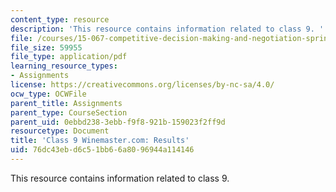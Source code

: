 ```yaml
---
content_type: resource
description: 'This resource contains information related to class 9. '
file: /courses/15-067-competitive-decision-making-and-negotiation-spring-2011/76dc43ebd6c51bb66a8096944a114146_MIT15_067S11_Cl9_W.com_PRH.pdf
file_size: 59955
file_type: application/pdf
learning_resource_types:
- Assignments
license: https://creativecommons.org/licenses/by-nc-sa/4.0/
ocw_type: OCWFile
parent_title: Assignments
parent_type: CourseSection
parent_uid: 0ebbd238-3ebb-f9f8-921b-159023f2ff9d
resourcetype: Document
title: 'Class 9 Winemaster.com: Results'
uid: 76dc43eb-d6c5-1bb6-6a80-96944a114146
---
```

This resource contains information related to class 9. 
